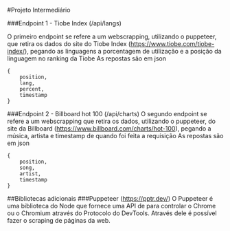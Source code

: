 #Projeto Intermediário 

###Endpoint 1 - Tiobe Index (/api/langs)

O primeiro endpoint se refere a um webscrapping, utilizando o puppeteer, que retira os dados 
do site do Tiobe Index (https://www.tiobe.com/tiobe-index/), pegando as linguagens a porcentagem de utilização e
a posição da linguagem no ranking da Tiobe
As repostas são em json 
```
{
    position,
    lang, 
    percent,
    timestamp
}
```
###Endpoint 2 - Billboard hot 100 (/api/charts)
O segundo endpoint se refere a um webscrapping que retira os dados, utilizando o puppeteer,
do site da Billboard (https://www.billboard.com/charts/hot-100), pegando a música, artista e timestamp de quando foi feita a requisição
As repostas são em json 
```
{
    position,
    song, 
    artist,
    timestamp
}
```
##Bibliotecas adicionais 
###Puppeteer (https://pptr.dev/)
O Puppeteer é uma biblioteca do Node que fornece uma API de para controlar o Chrome ou o Chromium através do Protocolo do DevTools. Através dele é possível fazer o scraping de páginas da web.